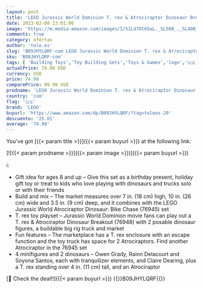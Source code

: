 ```yaml
---
layout: post
title: 'LEGO Jurassic World Dominion T. rex & Atrociraptor Dinosaur Breakout 76948 Building Toy Set for Kids  Boys  and Girls Ages 8+  466 Pieces '
date: 2023-02-08 23:01:00
image: 'https://m.media-amazon.com/images/I/51Ld7Ot65aL._SL500_._SL400_.jpg'
comments: true
category: ofertas
author: 'tole.es'
slug: 'B09JHYLQRF-com LEGO Jurassic World Dominion T. rex & Atrociraptor...'
sku: 'B09JHYLQRF-com'
tags: [ 'Building Toys','Toy Building Sets','Toys & Games','lego','🇺🇸', ]
actualPrice: 74.98 USD
currency: USD
price: 74.98
comparePrice: 99.99 USD
prodname: 'LEGO Jurassic World Dominion T. rex & Atrociraptor Dinosaur Breakout 76948 Building Toy Set for Kids  Boys  and Girls Ages 8+  466 Pieces '
country: 'com'
flag: '🇺🇸'
brand: 'LEGO'
buyurl: 'https://www.amazon.com/dp/B09JHYLQRF/?tag=tolees-20'
descuento: '25.01'
average: '74.98'
---
```


You've got [{{< param title >}}]({{< param buyurl >}}) at the following link:

[![{{< param prodname >}}]({{< param image >}})]({{< param buyurl >}})

ℹ️:

- Gift idea for ages 8 and up – Give this set as a birthday present, holiday gift toy or treat to kids who love playing with dinosaurs and trucks solo or with their friends
- Build and mix – The market measures over 7 in. (18 cm) high, 10 in. (26 cm) wide and 3.5 in. (9 cm) deep, and it combines with the LEGO Jurassic World Atrociraptor Dinosaur: Bike Chase (76945) set
- T. rex toy playset – Jurassic World Dominion movie fans can play out a T. rex & Atrociraptor Dinosaur Breakout (76948) with 2 posable dinosaur figures, a buildable big rig truck and market
- Fun features – The marketplace has a T. rex enclosure with an escape function and the toy truck has space for 2 Atrociraptors. Find another Atrociraptor in the 76945 set
- 4 minifigures and 2 dinosaurs – Owen Grady, Rainn Delacourt and Soyona Santos, each with tranquilizer elements, and Claire Dearing, plus a T. rex standing over 4 in. (11 cm) tall, and an Atrociraptor

[🛒 Check the deal!!]({{< param buyurl >}})
{{<world>}}B09JHYLQRF{{</world>}}

